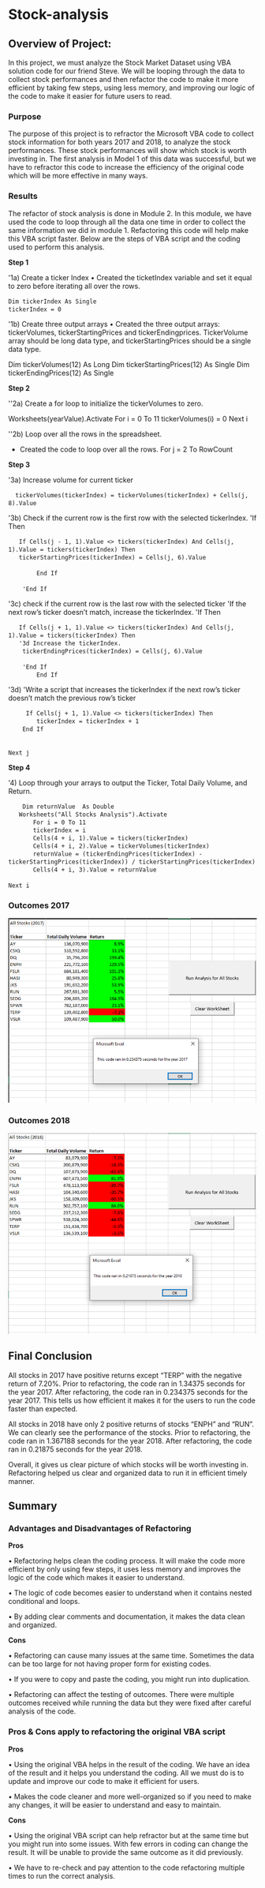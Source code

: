 # Stock-analysis


## **Overview of Project**: 
In this project, we must analyze the Stock Market Dataset using VBA solution code for our friend Steve. We will be looping through the data to collect stock performances and then refactor the code to make it more efficient by taking few steps, using less memory, and improving our logic of the code to make it easier for future users to read. 

### **Purpose**
The purpose of this project is to refractor the Microsoft VBA code to collect stock information for both years 2017 and 2018, to analyze the stock performances. These stock performances will show which stock is worth investing in. The first analysis in Model 1 of this data was successful, but we have to refractor this code to increase the efficiency of the original code which will be more effective in many ways.

### **Results**
The refactor of stock analysis is done in Module 2. In this module, we have used the code to loop through all the data one time in order to collect the same information we did in module 1. Refactoring this code will help make this VBA script faster. Below are the steps of VBA script and the coding used to perform this analysis. 

**Step 1**

'1a) Create a ticker Index
•	Created the ticketIndex variable and set it equal to zero before iterating all over the rows.

    Dim tickerIndex As Single
    tickerIndex = 0

'1b) Create three output arrays
•	Created the three output arrays: tickerVolumes, tickerStartingPrices and tickerEndingprices. TickerVolume array should be long data type, and tickerStartingPrices should be a single data type.
    
   Dim tickerVolumes(12) As Long
   Dim tickerStartingPrices(12) As Single
   Dim tickerEndingPrices(12) As Single

**Step 2**

''2a) Create a for loop to initialize the tickerVolumes to zero. 

Worksheets(yearValue).Activate
    For i = 0 To 11
    tickerVolumes(i) = 0
    Next i
     
 ''2b) Loop over all the rows in the spreadsheet. 
 - Created the code to loop over all the rows. 
    For j = 2 To RowCount
 
 **Step 3**
 
  '3a) Increase volume for current ticker
      
      tickerVolumes(tickerIndex) = tickerVolumes(tickerIndex) + Cells(j, 8).Value
                
         
  '3b) Check if the current row is the first row with the selected tickerIndex.
        'If  Then
           
       If Cells(j - 1, 1).Value <> tickers(tickerIndex) And Cells(j, 1).Value = tickers(tickerIndex) Then
       tickerStartingPrices(tickerIndex) = Cells(j, 6).Value
             
            End If
            
        'End If
        
  '3c) check if the current row is the last row with the selected ticker
         'If the next row’s ticker doesn’t match, increase the tickerIndex.
        'If  Then
        
       If Cells(j + 1, 1).Value <> tickers(tickerIndex) And Cells(j, 1).Value = tickers(tickerIndex) Then
       '3d Increase the tickerIndex.
        tickerEndingPrices(tickerIndex) = Cells(j, 6).Value
        
        'End If
            End If
        
        
  '3d) 'Write a script that increases the tickerIndex if the next row’s ticker doesn’t match the previous row’s ticker
        
         If Cells(j + 1, 1).Value <> tickers(tickerIndex) Then
            tickerIndex = tickerIndex + 1
        End If
   
    
    Next j
    
  **Step 4**
    
  '4) Loop through your arrays to output the Ticker, Total Daily Volume, and Return.
  
        Dim returnValue  As Double
       Worksheets("All Stocks Analysis").Activate
           For i = 0 To 11
           tickerIndex = i
           Cells(4 + i, 1).Value = tickers(tickerIndex)
           Cells(4 + i, 2).Value = tickerVolumes(tickerIndex)
           returnValue = (tickerEndingPrices(tickerIndex) - tickerStartingPrices(tickerIndex)) / tickerStartingPrices(tickerIndex)
           Cells(4 + i, 3).Value = returnValue

    Next i

### **Outcomes 2017** 

![VBA_Challenge_2017](https://github.com/Zainak94/stock-analysis/blob/main/VBA_Challenge_2017.PNG)

### **Outcomes 2018**

![VBA_Challenge_2018](https://github.com/Zainak94/stock-analysis/blob/main/VBA_Challenge_2018.PNG)

## **Final Conclusion**

All stocks in 2017 have positive returns except “TERP” with the negative return of 7.20%. Prior to refactoring, the code ran in 1.34375 seconds for the year 2017. After refactoring, the code ran in 0.234375 seconds for the year 2017. This tells us how efficient it makes it for the users to run the code faster than expected. 

All stocks in 2018 have only 2 positive returns of stocks “ENPH” and “RUN”. We can clearly see the performance of the stocks. Prior to refactoring, the code ran in 1.367188 seconds for the year 2018. After refactoring, the code ran in 0.21875 seconds for the year 2018. 

Overall, it gives us clear picture of which stocks will be worth investing in. Refactoring helped us clear and organized data to run it in efficient timely manner. 

## **Summary**


### **Advantages and Disadvantages of Refactoring**

**Pros**

•	Refactoring helps clean the coding process. It will make the code more efficient by only using few steps, it uses less memory and improves the logic of the code which makes     it easier to understand.

•	The logic of code becomes easier to understand when it contains nested conditional and loops. 

•	By adding clear comments and documentation, it makes the data clean and organized.  

**Cons**

•	Refactoring can cause many issues at the same time. Sometimes the data can be too large for not having proper form for existing codes. 

•	If you were to copy and paste the coding, you might run into duplication. 

•	Refactoring can affect the testing of outcomes. There were multiple outcomes received while running the data but they were fixed after careful analysis of the code.

### **Pros & Cons apply to refactoring the original VBA script**

**Pros**

•	Using the original VBA helps in the result of the coding. We have an idea of the result and it helps you understand the coding. All we must do is to update and improve our       code to make it efficient for users.

•	Makes the code cleaner and more well-organized so if you need to make any changes, it will be easier to understand and easy to maintain. 

**Cons**

•	Using the original VBA script can help refractor but at the same time but you might run into some issues. With few errors in coding can change the result. It will be unable     to provide the same outcome as it did previously. 

•	We have to re-check and pay attention to the code refactoring multiple times to run the correct analysis. 

